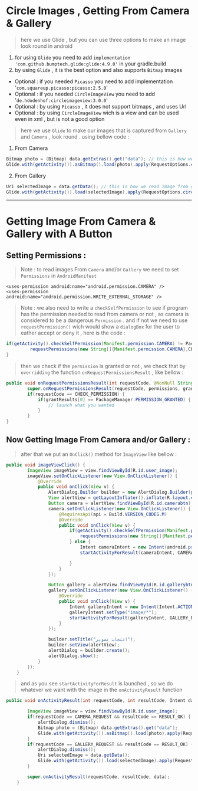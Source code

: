 # Circle Images , Getting From Camera & Gallery
> here we use Glide , but you can use three options to make an image look round in android
1. for using `Glide` you need to add `implementation 'com.github.bumptech.glide:glide:4.9.0'` in your gradle.build
1. by using `Glide` , it is the best option and also supports `Bitmap` images
- Optional : if you needed `Picasso` you need to add implementation '`com.squareup.picasso:picasso:2.5.0`'
- Optional : if you needed `CircleImageView` you need to add  '`de.hdodenhof:circleimageview:3.0.0`'
- Optional : by using `Picasso` , it does not support bitmaps , and uses Url
- Optional : by using `CircleImageView` wich is a view and can be used even in xml , but is not a good option


> here we use `Glide` to make our images that is captured from `Gallery` and `Camera` , look round . using bellow code :
1. From Camera
```java
Bitmap photo = (Bitmap) data.getExtras().get("data"); // this is how we read image from camera after firing startActivityForResult
Glide.with(getActivity()).asBitmap().load(photo).apply(RequestOptions.circleCropTransform()).into(imageView);
```

2.   From Gallery
```java
Uri selectedImage = data.getData(); // this is how we read image from gallery after firing startActivityForResult
Glide.with(getActivity()).load(selectedImage).apply(RequestOptions.circleCropTransform()).into(imageView);
```


---

# Getting Image From Camera & Gallery with A Button

## Setting Permissions :

> Note : to read images From `Camera` and/or `Gallery` we need to set `Permissions` in `AndroidManifest`
```markup
<uses-permission android:name="android.permission.CAMERA" />
<uses-permission android:name="android.permission.WRITE_EXTERNAL_STORAGE" />
```
> Note : we also need to write a `checkSelfPermission` to see if program has the permission needed to read from camera or not , as camera is considered to be a dangerous `Permission` . and if not we need to use `requestPermission()` wich would show a `dialogBox` for the user to eather accept or deny it , here is the code :
```java
if(getActivity().checkSelfPermission(Manifest.permission.CAMERA) != PackageManager.PERMISSION_GRANTED) {
         requestPermissions(new String[]{Manifest.permission.CAMERA},CHECK_PERMISSION); // this would show a dialogbox for user
}
```
> then we check if the `permission` is granted or not , we check that by `overridding` the function `onRequestPermissionsResult` , like bellow :
```java
public void onRequestPermissionsResult(int requestCode, @NonNull String[] permissions, @NonNull int[] grantResults) {
        super.onRequestPermissionsResult(requestCode, permissions, grantResults);
        if(requestCode == CHECK_PERMISSION) {
            if(grantResults[0] == PackageManager.PERMISSION_GRANTED) {
                // launch what you wanted
            }
        }
}
```

## Now Getting Image From Camera and/or Gallery :

> after that we put an `OnClick()` method for `ImageView` like bellow :
```java
public void imageViewClick() {
        ImageView imageView = view.findViewById(R.id.user_image);
        imageView.setOnClickListener(new View.OnClickListener() {
            @Override
            public void onClick(View v) {
                AlertDialog.Builder builder = new AlertDialog.Builder(getActivity());
                View alertView = getLayoutInflater().inflate(R.layout.camera_or_gallery_alert_box,null);
                Button camera = alertView.findViewById(R.id.camerabtn);
                camera.setOnClickListener(new View.OnClickListener() {
                    @RequiresApi(api = Build.VERSION_CODES.M)
                    @Override
                    public void onClick(View v) {
                        if(getActivity().checkSelfPermission(Manifest.permission.CAMERA) != PackageManager.PERMISSION_GRANTED) {
                            requestPermissions(new String[]{Manifest.permission.CAMERA},CHECK_PERMISSION);
                        } else {
                            Intent cameraIntent = new Intent(android.provider.MediaStore.ACTION_IMAGE_CAPTURE);
                            startActivityForResult(cameraIntent, CAMERA_REQUEST);

                        }
                    }
                });

                Button gallery = alertView.findViewById(R.id.gallerybtn);
                gallery.setOnClickListener(new View.OnClickListener() {
                    @Override
                    public void onClick(View v) {
                        Intent galleryIntent = new Intent(Intent.ACTION_GET_CONTENT);
                        galleryIntent.setType("image/*");
                        startActivityForResult(galleryIntent, GALLERY_REQUEST);
                    }
                });

                builder.setTitle("انتخاب تصویر");
                builder.setView(alertView);
                alertDialog = builder.create();
                alertDialog.show();
            }
        });
    }
```

> and as you see `startActivityForResult` is launched , so we do whatever we want with the image in the `onActivityResult` function
```java
public void onActivityResult(int requestCode, int resultCode, Intent data) {

        ImageView imageView = view.findViewById(R.id.user_image);
        if(requestCode == CAMERA_REQUEST && resultCode == RESULT_OK) {
            alertDialog.dismiss();
            Bitmap photo = (Bitmap) data.getExtras().get("data");
            Glide.with(getActivity()).asBitmap().load(photo).apply(RequestOptions.circleCropTransform()).into(imageView);
        }
        if(requestCode == GALLERY_REQUEST && resultCode == RESULT_OK) {
            alertDialog.dismiss();
            Uri selectedImage = data.getData();
            Glide.with(getActivity()).load(selectedImage).apply(RequestOptions.circleCropTransform()).into(imageView);
        }

        super.onActivityResult(requestCode, resultCode, data);
    }
```
